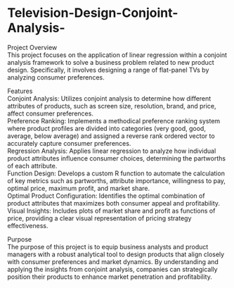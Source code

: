 # Television-Design-Conjoint-Analysis-

Project Overview  
This project focuses on the application of linear regression within a conjoint analysis framework to solve a business problem related to new product design. Specifically, it involves designing a range of flat-panel TVs by analyzing consumer preferences.

Features  
Conjoint Analysis: Utilizes conjoint analysis to determine how different attributes of products, such as screen size, resolution, brand, and price, affect consumer preferences.  
Preference Ranking: Implements a methodical preference ranking system where product profiles are divided into categories (very good, good, average, below average) and assigned a reverse rank ordered vector to accurately capture consumer preferences.  
Regression Analysis: Applies linear regression to analyze how individual product attributes influence consumer choices, determining the partworths of each attribute.  
Function Design: Develops a custom R function to automate the calculation of key metrics such as partworths, attribute importance, willingness to pay, optimal price, maximum profit, and market share.  
Optimal Product Configuration: Identifies the optimal combination of product attributes that maximizes both consumer appeal and profitability.  
Visual Insights: Includes plots of market share and profit as functions of price, providing a clear visual representation of pricing strategy effectiveness.

Purpose  
The purpose of this project is to equip business analysts and product managers with a robust analytical tool to design products that align closely with consumer preferences and market dynamics. By understanding and applying the insights from conjoint analysis, companies can strategically position their products to enhance market penetration and profitability.

